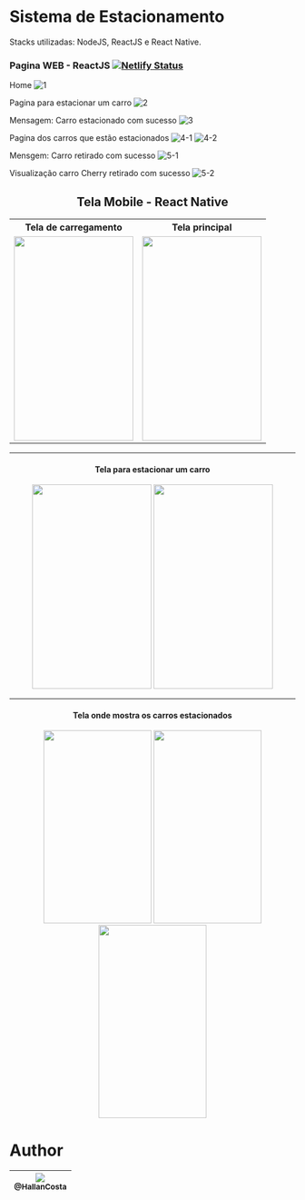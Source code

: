
# Sistema de Estacionamento

Stacks utilizadas: NodeJS, ReactJS e React Native.

### Pagina WEB - ReactJS [![Netlify Status](https://api.netlify.com/api/v1/badges/dd909190-67e3-49a3-9342-45c1b72eb201/deploy-status)](https://modest-knuth-83b7b8.netlify.app)
Home
![1](https://user-images.githubusercontent.com/60573155/88223081-4b806b00-cc3d-11ea-9687-276fc2bec99d.PNG)

Pagina para estacionar um carro
![2](https://user-images.githubusercontent.com/60573155/88223084-4d4a2e80-cc3d-11ea-9382-0bbeeeddf294.PNG)

Mensagem: Carro estacionado com sucesso
![3](https://user-images.githubusercontent.com/60573155/88223085-4d4a2e80-cc3d-11ea-99dc-12fc0711f4ad.PNG)

Pagina dos carros que estão estacionados
![4-1](https://user-images.githubusercontent.com/60573155/88223086-4de2c500-cc3d-11ea-89ec-3fabb4688c2e.PNG)
![4-2](https://user-images.githubusercontent.com/60573155/88223088-4de2c500-cc3d-11ea-9c37-cf9f5186fb0b.PNG)

Mensgem: Carro retirado com sucesso
![5-1](https://user-images.githubusercontent.com/60573155/88223091-4f13f200-cc3d-11ea-9d5c-3eb2e42be0c4.PNG)

Visualização carro Cherry retirado com sucesso
![5-2](https://user-images.githubusercontent.com/60573155/88223093-4f13f200-cc3d-11ea-9c78-d6daa8a18a77.PNG)


<div align="center">
  <h2>Tela Mobile - React Native</h2>
</div>

<div align="center" width="100%">
  <table align="center">
    <tr>
      <th>Tela de carregamento</th>
      <th>Tela principal</th>
    </tr>
    <tr>
      <td><img src="https://user-images.githubusercontent.com/60573155/88231140-0e6ea580-cc4a-11ea-9c55-6e12f3c7811c.jpeg" width="210px" height="360px"></td>
      <td><img src="https://user-images.githubusercontent.com/60573155/88224494-7370ce00-cc3f-11ea-81f8-0970477717cd.jpeg" width="210px" height="360px"></td>
    </tr>
  </table>
</div>

<hr>

<div align="center">
<h4>Tela para estacionar um carro</h4>

<img src="https://user-images.githubusercontent.com/60573155/88224497-74096480-cc3f-11ea-8231-083a826f0553.jpeg" width="210px" height="360px"> <img src="https://user-images.githubusercontent.com/60573155/88224498-74a1fb00-cc3f-11ea-985b-585b10eb6a39.jpeg" width="210px" height="360px">
</div>

<hr>

<div align="center">
<h4>Tela onde mostra os carros estacionados</h4>


<img src="https://user-images.githubusercontent.com/60573155/88224499-74a1fb00-cc3f-11ea-867a-b429e00fef2a.jpeg" width="190px" height="340px"> <img src="https://user-images.githubusercontent.com/60573155/88224501-753a9180-cc3f-11ea-9a88-ad2a7ad3a284.jpeg" width="190px" height="340px"> <img src="https://user-images.githubusercontent.com/60573155/88224503-753a9180-cc3f-11ea-9cfe-df3d4bd734d0.jpeg" width="190px" height="340px">

</div>

# Author
| [<img src="https://avatars2.githubusercontent.com/u/60573155?s=115&v=3"><br><sub>@HallanCosta</sub>](https://github.com/HallanCosta) |
| :---: |